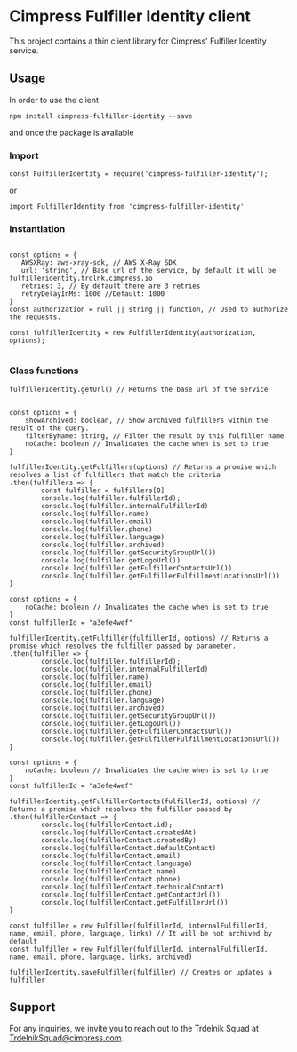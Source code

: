 # Cimpress Fulfiller Identity client

This project contains a thin client library for Cimpress' Fulfiller Identity service.

## Usage

In order to use the client

`npm install cimpress-fulfiller-identity --save`

and once the package is available

### Import

`const FulfillerIdentity = require('cimpress-fulfiller-identity');`

or 

`import FulfillerIdentity from 'cimpress-fulfiller-identity'`

### Instantiation
```

const options = {
   AWSXRay: aws-xray-sdk, // AWS X-Ray SDK
   url: 'string', // Base url of the service, by default it will be fulfilleridentity.trdlnk.cimpress.io
   retries: 3, // By default there are 3 retries
   retryDelayInMs: 1000 //Default: 1000
}
const authorization = null || string || function, // Used to authorize the requests.

const fulfillerIdentity = new FulfillerIdentity(authorization, options);


```
### Class functions 



```
fulfillerIdentity.getUrl() // Returns the base url of the service


```



```
const options = {
    showArchived: boolean, // Show archived fulfillers within the result of the query.
    filterByName: string, // Filter the result by this fulfiller name
    noCache: boolean // Invalidates the cache when is set to true    
}

fulfillerIdentity.getFulfillers(options) // Returns a promise which resolves a list of fulfillers that match the criteria
.then(fulfillers => {
        const fulfiller = fulfillers[0]
        console.log(fulfiller.fulfillerId);
        console.log(fulfiller.internalFulfillerId)
        console.log(fulfiller.name)
        console.log(fulfiller.email)
        console.log(fulfiller.phone)
        console.log(fulfiller.language)
        console.log(fulfiller.archived)
        console.log(fulfiller.getSecurityGroupUrl())
        console.log(fulfiller.getLogoUrl())
        console.log(fulfiller.getFulfillerContactsUrl())
        console.log(fulfiller.getFulfillerFulfillmentLocationsUrl())
}

```


```
const options = {
    noCache: boolean // Invalidates the cache when is set to true    
}
const fulfillerId = "a3efe4wef"

fulfillerIdentity.getFulfiller(fulfillerId, options) // Returns a promise which resolves the fulfiller passed by parameter.
.then(fulfiller => {
        console.log(fulfiller.fulfillerId);
        console.log(fulfiller.internalFulfillerId)
        console.log(fulfiller.name)
        console.log(fulfiller.email)
        console.log(fulfiller.phone)
        console.log(fulfiller.language)
        console.log(fulfiller.archived)
        console.log(fulfiller.getSecurityGroupUrl())
        console.log(fulfiller.getLogoUrl())
        console.log(fulfiller.getFulfillerContactsUrl())
        console.log(fulfiller.getFulfillerFulfillmentLocationsUrl())
}

```


```
const options = {
    noCache: boolean // Invalidates the cache when is set to true    
}
const fulfillerId = "a3efe4wef"

fulfillerIdentity.getFulfillerContacts(fulfillerId, options) // Returns a promise which resolves the fulfiller passed by 
.then(fulfillerContact => {
        console.log(fulfillerContact.id);
        console.log(fulfillerContact.createdAt)
        console.log(fulfillerContact.createdBy)
        console.log(fulfillerContact.defaultContact)
        console.log(fulfillerContact.email)
        console.log(fulfillerContact.language)
        console.log(fulfillerContact.name)
        console.log(fulfillerContact.phone)
        console.log(fulfillerContact.technicalContact)
        console.log(fulfillerContact.getContactUrl())
        console.log(fulfillerContact.getFulfillerUrl())
}

```



```
const fulfiller = new Fulfiller(fulfillerId, internalFulfillerId, name, email, phone, language, links) // It will be not archived by default
const fulfiller = new Fulfiller(fulfillerId, internalFulfillerId, name, email, phone, language, links, archived)

fulfillerIdentity.saveFulfiller(fulfiller) // Creates or updates a fulfiller

```
## Support

For any inquiries, we invite you to reach out to the Trdelnik Squad at TrdelnikSquad@cimpress.com.
